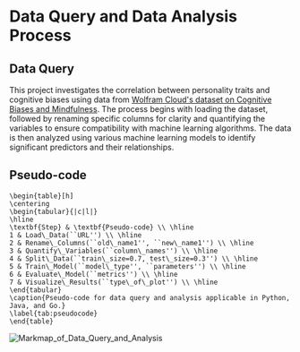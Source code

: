 # Data Query and Data Analysis Process
## Data Query
This project investigates the correlation between personality traits and cognitive biases using data from [Wolfram Cloud's dataset on Cognitive Biases and Mindfulness](https://datarepository.wolframcloud.com/resources/Philip%20Z.%20Maymin_Data-for-Maymin--Langer-2021-Cognitive-Biases-and-Mindfulness/). The process begins with loading the dataset, followed by renaming specific columns for clarity and quantifying the variables to ensure compatibility with machine learning algorithms. The data is then analyzed using various machine learning models to identify significant predictors and their relationships.

## Pseudo-code
```
\begin{table}[h]
\centering
\begin{tabular}{|c|l|}
\hline
\textbf{Step} & \textbf{Pseudo-code} \\ \hline
1 & Load\_Data(``URL'') \\ \hline
2 & Rename\_Columns(``old\_name1'', ``new\_name1'') \\ \hline
3 & Quantify\_Variables(``column\_names'') \\ \hline
4 & Split\_Data(``train\_size=0.7, test\_size=0.3'') \\ \hline
5 & Train\_Model(``model\_type'', ``parameters'') \\ \hline
6 & Evaluate\_Model(``metrics'') \\ \hline
7 & Visualize\_Results(``type\_of\_plot'') \\ \hline
\end{tabular}
\caption{Pseudo-code for data query and analysis applicable in Python, Java, and Go.}
\label{tab:pseudocode}
\end{table}
```
![Markmap_of_Data_Query_and_Analysis](https://github.com/Rising-Stars-by-Sunshine/STATS201_Qinyi_Chen_Final_Project/edit/main/Code/mark_code.png)
